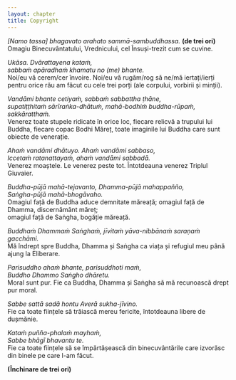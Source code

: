 ```yaml
---
layout: chapter
title: Copyright
---
```


*[Namo tassa] bhagavato arahato sammā-sambuddhassa.* **(de trei ori)**  
Omagiu Binecuvântatului, Vrednicului, cel Însuși-trezit cum se cuvine.  

*Ukāsa. Dvārattayena kataṁ,*  
*sabbaṁ apāradhaṁ khamatu no (me) bhante.*  
Noi/eu vă cerem/cer învoire. Noi/eu vă rugăm/rog să ne/mă iertați/ierți pentru orice rău am făcut cu cele trei porți (ale corpului, vorbirii și minții).  

*Vandāmi bhante cetiyaṁ, sabbaṁ sabbattha ṭhāne,*  
*supatiṭṭhitaṁ sārīraṅka-dhātuṁ, mahā-bodhiṁ buddha-rūpaṁ, sakkāratthaṁ.*  
Venerez toate stupele ridicate în orice loc, fiecare relicvă a trupului lui Buddha, fiecare copac Bodhi Măreț, toate imaginile lui Buddha care sunt obiecte de venerație.  

*Ahaṁ vandāmi dhātuyo. Ahaṁ vandāmi sabbaso,*  
*Iccetaṁ ratanattayaṁ, ahaṁ vandāmi sabbadā.*  
Venerez moaștele. Le venerez peste tot. Întotdeauna venerez Triplul Giuvaier.  

*Buddha-pūjā mahā-tejavanto, Dhamma-pūjā mahappañño,*  
*Saṅgha-pūjā mahā-bhogāvaho.*  
Omagiul față de Buddha aduce demnitate măreață; omagiul față de Dhamma, discernământ măreț;  
omagiul față de Saṅgha, bogăție măreață.  

*Buddhaṁ Dhammaṁ Saṅghaṁ,*
*jīvitaṁ yāva-nibbānaṁ saraṇaṁ gacchāmi.*  
Mă îndrept spre Buddha, Dhamma și Saṅgha ca viața și refugiul meu până ajung la Eliberare.  

*Parisuddho ahaṁ bhante, parisuddhoti maṁ,*  
*Buddho Dhammo Saṅgho dhāretu.*  
Moral sunt pur. Fie ca Buddha, Dhamma și Saṅgha să mă recunoască drept pur moral.  

*Sabbe sattā sadā hontu     Averā sukha-jīvino.*  
Fie ca toate ființele să trăiască mereu fericite, întotdeauna libere de dușmănie.  

*Kataṁ puñña-phalaṁ mayhaṁ,*  
*Sabbe bhāgī bhavantu te.*  
Fie ca toate ființele să se împărtășească din binecuvântările care izvorăsc din binele pe care l-am făcut.  

**(Închinare de trei ori)**
